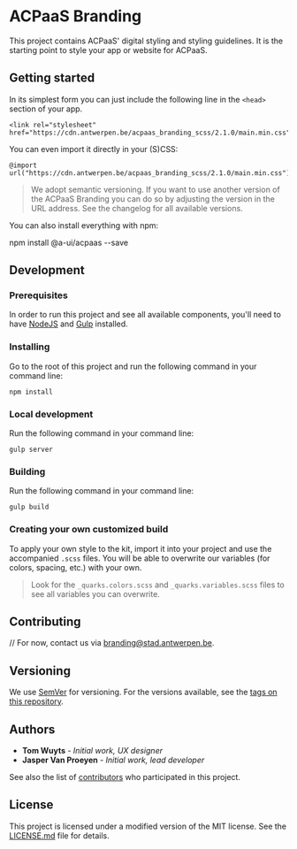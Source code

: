 # ACPaaS Branding

This project contains ACPaaS' digital styling and styling guidelines. It is the starting point to style your app or website for ACPaaS.

## Getting started

In its simplest form you can just include the following line in the `<head>` section of your app.

```
<link rel="stylesheet" href="https://cdn.antwerpen.be/acpaas_branding_scss/2.1.0/main.min.css">
```

You can even import it directly in your (S)CSS:

```
@import url("https://cdn.antwerpen.be/acpaas_branding_scss/2.1.0/main.min.css");
```

> We adopt semantic versioning. If you want to use another version of the ACPaaS Branding you can do so by adjusting the version in the URL address. See the changelog for all available versions.

You can also install everything with npm:

npm install @a-ui/acpaas --save

## Development

### Prerequisites

In order to run this project and see all available components, you'll need to have [NodeJS](https://nodejs.org) and [Gulp](http://gulpjs.com) installed.

### Installing

Go to the root of this project and run the following command in your command line:

```
npm install
```

### Local development

Run the following command in your command line:

```
gulp server
```

### Building

Run the following command in your command line:

```
gulp build
```

### Creating your own customized build

To apply your own style to the kit, import it into your project and use the accompanied `.scss` files. You will be able to overwrite our variables (for colors, spacing, etc.) with your own.

> Look for the `_quarks.colors.scss` and `_quarks.variables.scss` files to see all variables you can overwrite.

## Contributing

// For now, contact us via [branding@stad.antwerpen.be](mailto:branding@stad.antwerpen.be).

## Versioning

We use [SemVer](http://semver.org/) for versioning. For the versions available, see the [tags on this repository](https://github.com/a-ui/acpaas_branding_scss/tags).

## Authors

* **Tom Wuyts** - *Initial work, UX designer*
* **Jasper Van Proeyen** - *Initial work, lead developer*

See also the list of [contributors](https://github.com/a-ui/acpaas_branding_scss/contributors) who participated in this project.

## License

This project is licensed under a modified version of the MIT license. See the [LICENSE.md](LICENSE.md) file for details.

